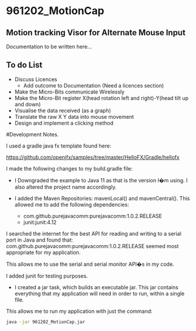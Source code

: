 # 961202_MotionCap
## Motion tracking Visor for Alternate Mouse Input
Documentation to be written here...
## To do List

* Discuss Licences
  * Add outcome to Documentation (Need a licences section)
* Make the Micro-Bits communicate Wirelessly
* Make the Micro-Bit register X(head rotation left and right)-Y(head tilt up and down)
* Visualise the data received (as a graph)
* Translate the raw X Y data into mouse movement
* Design and implement a clicking method


#Development Notes.

I used a gradle java fx template found here: 

https://github.com/openjfx/samples/tree/master/HelloFX/Gradle/hellofx

I made the following changes to my build.gradle file:

* I Downgraded the example to Java 11 as that is the version I�m using. I also altered the project name accordingly.

* I added the Maven Repositories: mavenLocal() and mavenCentral(). This allowed me to add the following dependencies:

  * com.github.purejavacomm:purejavacomm:1.0.2.RELEASE
  * junit:junit:4.12

I searched the internet for the best API for reading and writing to a serial port in Java and found that: com.github.purejavacomm:purejavacomm:1.0.2.RELEASE seemed most appropriate for my application.

This allows me to use the serial and serial monitor API�s in my code.

I added junit for testing purposes.

* I created a jar task, which builds an executable jar. This jar contains everything that my application will need in order to run, within a single file. 

This allows me to run my application with just the command: 

```bash
java -jar 961202_MotionCap.jar
```


